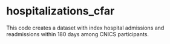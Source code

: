 # hospitalizations_cfar
This code creates a dataset with index hospital admissions and readmissions within 180 days among CNICS participants.